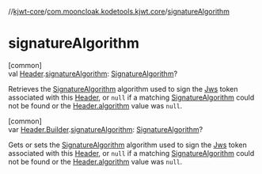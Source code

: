 //[kjwt-core](../../index.md)/[com.mooncloak.kodetools.kjwt.core](index.md)/[signatureAlgorithm](signature-algorithm.md)

# signatureAlgorithm

[common]\
val [Header](-header/index.md).[signatureAlgorithm](signature-algorithm.md): [SignatureAlgorithm](../com.mooncloak.kodetools.kjwt.core.signature/-signature-algorithm/index.md)?

Retrieves the [SignatureAlgorithm](../com.mooncloak.kodetools.kjwt.core.signature/-signature-algorithm/index.md) algorithm used to sign the [Jws](-jws/index.md) token associated with this [Header](-header/index.md), or `null` if a matching [SignatureAlgorithm](../com.mooncloak.kodetools.kjwt.core.signature/-signature-algorithm/index.md) could not be found or the [Header.algorithm](-header/algorithm.md) value was `null`.

[common]\
var [Header.Builder](-header/-builder/index.md).[signatureAlgorithm](signature-algorithm.md): [SignatureAlgorithm](../com.mooncloak.kodetools.kjwt.core.signature/-signature-algorithm/index.md)?

Gets or sets the [SignatureAlgorithm](../com.mooncloak.kodetools.kjwt.core.signature/-signature-algorithm/index.md) algorithm used to sign the [Jws](-jws/index.md) token associated with this [Header](-header/index.md), or `null` if a matching [SignatureAlgorithm](../com.mooncloak.kodetools.kjwt.core.signature/-signature-algorithm/index.md) could not be found or the [Header.algorithm](-header/algorithm.md) value was `null`.
